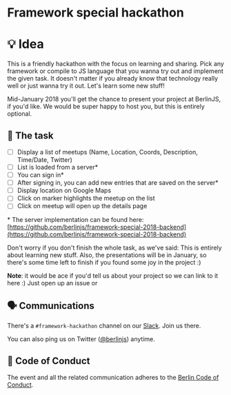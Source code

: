 # Framework special hackathon

# 💡 Idea

This is a friendly hackathon with the focus on learning and sharing. Pick any framework or compile to JS language that you wanna try out and implement the given task. It doesn't matter if you already know that technology really well or just wanna try it out. Let's learn some new stuff!

Mid-January 2018 you'll get the chance to present your project at BerlinJS, if you'd like. We would be super happy to host you, but this is entirely optional.

## 💼 The task

- [ ] Display a list of meetups (Name, Location, Coords, Description, Time/Date, Twitter)
- [ ] List is loaded from a server*
- [ ] You can sign in*
- [ ] After signing in, you can add new entries that are saved on the server*
- [ ] Display location on Google Maps
- [ ] Click on marker highlights the meetup on the list
- [ ] Click on meetup will open up the details page

\* The server implementation can be found here: [https://github.com/berlinjs/framework-special-2018-backend](https://github.com/berlinjs/framework-special-2018-backend)

Don't worry if you don't finish the whole task, as we've said: This is entirely about learning new stuff. Also, the presentations will be in January, so there's some time left to finish if you found some joy in the project :)

**Note**: it would be ace if you'd tell us about your project so we can link to it here :) Just open up an issue or

## 🗣 Communications

There's a `#framework-hackathon` channel on our [Slack](https://berlinjs-slack.herokuapp.com). Join us there.

You can also ping us on Twitter ([@berlinjs](https://twitter.com/berlinjs)) anytime.

## 📖 Code of Conduct

The event and all the related communication adheres to the [Berlin Code of Conduct](http://berlincodeofconduct.org).
